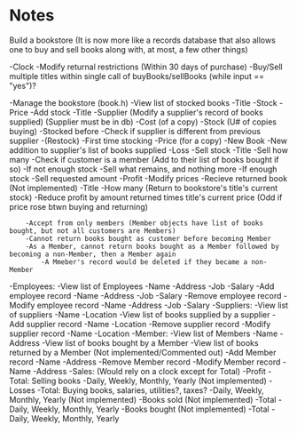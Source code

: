 # Notes
Build a bookstore 
(It is now more like a records database that also allows one to buy and sell books along with, at most, a few other things)

-Clock
-Modify returnal restrictions (Within 30 days of purchase)
-Buy/Sell multiple titles within single call of buyBooks/sellBooks (while input == "yes")?

-Manage the bookstore (book.h)
	-View list of stocked books
		-Title
		-Stock
		-Price
	-Add stock
	  	-Title
		-Supplier (Modify a supplier's record of books supplied) (Supplier must be in db)
		-Cost (of a copy)
		-Stock (U# of copies buying)
		-Stocked before
			-Check if supplier is different from previous supplier
			-(Restock)
		-First time stocking
			-Price (for a copy)
			-New Book
			-New addition to supplier's list of books supplied
		-Loss
	-Sell stock
		-Title
		-Sell how many
		-Check if customer is a member (Add to their list of books bought if so)
		-If not enough stock
			-Sell what remains, and nothing more
		-If enough stock
			-Sell requested amount
		-Profit
	-Modify prices
	-Recieve returned book (Not implemented)
		-Title
		-How many (Return to bookstore's title's current stock)
		-Reduce profit by amount returned times title's current price (Odd if price rose btwn buying and returning)

		-Accept from only members (Member objects have list of books bought, but not all customers are Members)
		-Cannot return books bought as customer before becoming Member
		-As a Member, cannot return books bought as a Member followed by becoming a non-Member, then a Member again
			-A Mmeber's record would be deleted if they became a non-Member
-Employees:
	-View list of Employees
		-Name
		-Address
		-Job
		-Salary
	-Add employee record
		-Name
		-Address
		-Job
		-Salary
	-Remove employee record
	-Modify employee record
		-Name
		-Address
		-Job
		-Salary
-Suppliers:
	-View list of suppliers
		-Name
		-Location
	-View list of books supplied by a supplier
	-Add supplier record
		-Name
		-Location
	-Remove supplier record
	-Modify supplier record
		-Name
		-Location
-Member:
	-View list of Members
		-Name
		-Address
	-View list of books bought by a Member
	-View list of books returned by a Member (Not implemented/Commented out)
	-Add Member record
		-Name
		-Address
	-Remove Member record
	-Modify Member record
		-Name
		-Address
-Sales: (Would rely on a clock except for Total)
	-Profit
		-Total: Selling books
		-Daily, Weekly, Monthly, Yearly (Not implemented)
	-Losses
		-Total: Buying books, salaries, utilities?, taxes?
		-Daily, Weekly, Monthly, Yearly (Not implemented)
	-Books sold (Not implemented)
		-Total
		-Daily, Weekly, Monthly, Yearly
	-Books bought (Not implemented)
		-Total
		-Daily, Weekly, Monthly, Yearly

